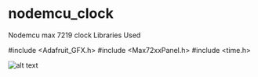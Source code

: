 # nodemcu_clock
Nodemcu max 7219 clock Libraries Used

#include <Adafruit_GFX.h> 
#include <Max72xxPanel.h>
#include <time.h>

![alt text](https://github.com/vinojv96/nodemcu_clock/blob/master/max7219.jpeg "Max7219")
